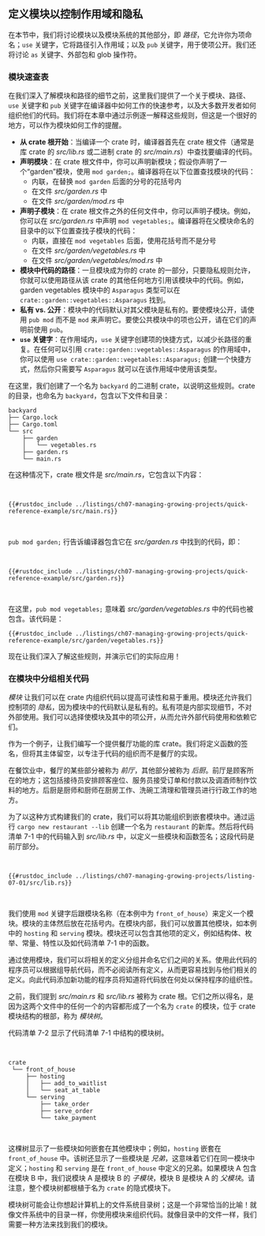 ## 定义模块以控制作用域和隐私

在本节中，我们将讨论模块以及模块系统的其他部分，即 _路径_，它允许你为项命名；`use` 关键字，它将路径引入作用域；以及 `pub` 关键字，用于使项公开。我们还将讨论 `as` 关键字、外部包和 glob 操作符。

### 模块速查表

在我们深入了解模块和路径的细节之前，这里我们提供了一个关于模块、路径、`use` 关键字和 `pub` 关键字在编译器中如何工作的快速参考，以及大多数开发者如何组织他们的代码。我们将在本章中通过示例逐一解释这些规则，但这是一个很好的地方，可以作为模块如何工作的提醒。

- **从 crate 根开始**：当编译一个 crate 时，编译器首先在 crate 根文件（通常是库 crate 的 _src/lib.rs_ 或二进制 crate 的 _src/main.rs_）中查找要编译的代码。
- **声明模块**：在 crate 根文件中，你可以声明新模块；假设你声明了一个“garden”模块，使用 `mod garden;`。编译器将在以下位置查找模块的代码：
  - 内联，在替换 `mod garden` 后面的分号的花括号内
  - 在文件 _src/garden.rs_ 中
  - 在文件 _src/garden/mod.rs_ 中
- **声明子模块**：在 crate 根文件之外的任何文件中，你可以声明子模块。例如，你可以在 _src/garden.rs_ 中声明 `mod vegetables;`。编译器将在父模块命名的目录中的以下位置查找子模块的代码：
  - 内联，直接在 `mod vegetables` 后面，使用花括号而不是分号
  - 在文件 _src/garden/vegetables.rs_ 中
  - 在文件 _src/garden/vegetables/mod.rs_ 中
- **模块中代码的路径**：一旦模块成为你的 crate 的一部分，只要隐私规则允许，你就可以使用路径从该 crate 的其他任何地方引用该模块中的代码。例如，garden vegetables 模块中的 `Asparagus` 类型可以在 `crate::garden::vegetables::Asparagus` 找到。
- **私有 vs. 公开**：模块中的代码默认对其父模块是私有的。要使模块公开，请使用 `pub mod` 而不是 `mod` 来声明它。要使公共模块中的项也公开，请在它们的声明前使用 `pub`。
- **`use` 关键字**：在作用域内，`use` 关键字创建项的快捷方式，以减少长路径的重复。在任何可以引用 `crate::garden::vegetables::Asparagus` 的作用域中，你可以使用 `use crate::garden::vegetables::Asparagus;` 创建一个快捷方式，然后你只需要写 `Asparagus` 就可以在该作用域中使用该类型。

在这里，我们创建了一个名为 `backyard` 的二进制 crate，以说明这些规则。crate 的目录，也命名为 `backyard`，包含以下文件和目录：

```text
backyard
├── Cargo.lock
├── Cargo.toml
└── src
    ├── garden
    │   └── vegetables.rs
    ├── garden.rs
    └── main.rs
```

在这种情况下，crate 根文件是 _src/main.rs_，它包含以下内容：

<Listing file-name="src/main.rs">

```rust,noplayground,ignore
{{#rustdoc_include ../listings/ch07-managing-growing-projects/quick-reference-example/src/main.rs}}
```

</Listing>

`pub mod garden;` 行告诉编译器包含它在 _src/garden.rs_ 中找到的代码，即：

<Listing file-name="src/garden.rs">

```rust,noplayground,ignore
{{#rustdoc_include ../listings/ch07-managing-growing-projects/quick-reference-example/src/garden.rs}}
```

</Listing>

在这里，`pub mod vegetables;` 意味着 _src/garden/vegetables.rs_ 中的代码也被包含。该代码是：

```rust,noplayground,ignore
{{#rustdoc_include ../listings/ch07-managing-growing-projects/quick-reference-example/src/garden/vegetables.rs}}
```

现在让我们深入了解这些规则，并演示它们的实际应用！

### 在模块中分组相关代码

_模块_ 让我们可以在 crate 内组织代码以提高可读性和易于重用。模块还允许我们控制项的 _隐私_，因为模块中的代码默认是私有的。私有项是内部实现细节，不对外部使用。我们可以选择使模块及其中的项公开，从而允许外部代码使用和依赖它们。

作为一个例子，让我们编写一个提供餐厅功能的库 crate。我们将定义函数的签名，但将其主体留空，以专注于代码的组织而不是餐厅的实现。

在餐饮业中，餐厅的某些部分被称为 _前厅_，其他部分被称为 _后厨_。前厅是顾客所在的地方；这包括接待员安排顾客座位、服务员接受订单和付款以及调酒师制作饮料的地方。后厨是厨师和厨师在厨房工作、洗碗工清理和管理员进行行政工作的地方。

为了以这种方式构建我们的 crate，我们可以将其功能组织到嵌套模块中。通过运行 `cargo new restaurant --lib` 创建一个名为 `restaurant` 的新库。然后将代码清单 7-1 中的代码输入到 _src/lib.rs_ 中，以定义一些模块和函数签名；这段代码是前厅部分。

<Listing number="7-1" file-name="src/lib.rs" caption="包含其他模块的 `front_of_house` 模块，这些模块包含函数">

```rust,noplayground
{{#rustdoc_include ../listings/ch07-managing-growing-projects/listing-07-01/src/lib.rs}}
```

</Listing>

我们使用 `mod` 关键字后跟模块名称（在本例中为 `front_of_house`）来定义一个模块。模块的主体然后放在花括号内。在模块内部，我们可以放置其他模块，如本例中的 `hosting` 和 `serving` 模块。模块还可以包含其他项的定义，例如结构体、枚举、常量、特性以及如代码清单 7-1 中的函数。

通过使用模块，我们可以将相关的定义分组并命名它们之间的关系。使用此代码的程序员可以根据组导航代码，而不必阅读所有定义，从而更容易找到与他们相关的定义。向此代码添加新功能的程序员将知道将代码放在何处以保持程序的组织性。

之前，我们提到 _src/main.rs_ 和 _src/lib.rs_ 被称为 crate 根。它们之所以得名，是因为这两个文件中的任何一个的内容都形成了一个名为 `crate` 的模块，位于 crate 模块结构的根部，称为 _模块树_。

代码清单 7-2 显示了代码清单 7-1 中结构的模块树。

<Listing number="7-2" caption="代码清单 7-1 中代码的模块树">

```text
crate
 └── front_of_house
     ├── hosting
     │   ├── add_to_waitlist
     │   └── seat_at_table
     └── serving
         ├── take_order
         ├── serve_order
         └── take_payment
```

</Listing>

这棵树显示了一些模块如何嵌套在其他模块中；例如，`hosting` 嵌套在 `front_of_house` 中。该树还显示了一些模块是 _兄弟_，这意味着它们在同一模块中定义；`hosting` 和 `serving` 是在 `front_of_house` 中定义的兄弟。如果模块 A 包含在模块 B 中，我们说模块 A 是模块 B 的 _子模块_，模块 B 是模块 A 的 _父模块_。请注意，整个模块树都根植于名为 `crate` 的隐式模块下。

模块树可能会让你想起计算机上的文件系统目录树；这是一个非常恰当的比喻！就像文件系统中的目录一样，你使用模块来组织代码。就像目录中的文件一样，我们需要一种方法来找到我们的模块。